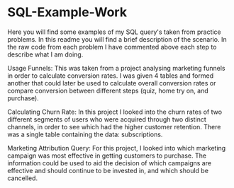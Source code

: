 # SQL-Example-Work
Here you will find some examples of my SQL query's taken from practice problems. In this readme you will find a brief description of the scenario. In the raw code from each problem I have commented above each step to describe what I am doing.

Usage Funnels: This was taken from a project analysing marketing funnels in order to calculate conversion rates. I was given 4 tables and formed another that could later be used to calculate overall conversion rates or compare conversion between different steps (quiz, home try on, and purchase).

Calculating Churn Rate: In this project I looked into the churn rates of two different segments of users who were acquired through two distinct channels, in order to see which had the higher customer retention. There was a single table containing the data: subscriptions.

Marketing Attribution Query: For this project, I looked into which marketing campaign was most effective in getting customers to purchase. The information could be used to aid the decision of which campaigns are effective and should continue to be invested in, and which should be cancelled.

